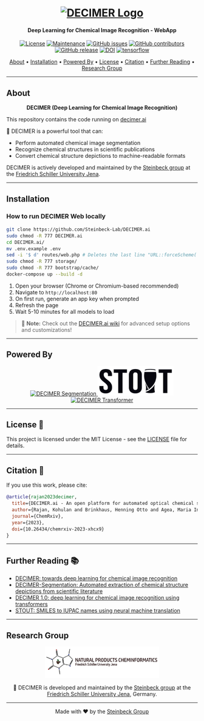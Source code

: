 <h1 align="center">
  <a href="https://decimer.ai" target="_blank">
    <img src="https://github.com/Kohulan/DECIMER-Image-to-SMILES/raw/master/assets/DECIMER.gif" width="600" alt="DECIMER Logo">
  </a>
</h1>

<h4 align="center">Deep Learning for Chemical Image Recognition - WebApp</h4>

<p align="center">
  <a href="https://opensource.org/licenses/MIT"><img src="https://img.shields.io/badge/License-MIT-blue.svg" alt="License"></a>
  <a href="https://GitHub.com/OBrink/DECIMER_Web/graphs/commit-activity"><img src="https://img.shields.io/badge/Maintained%3F-yes-blue.svg" alt="Maintenance"></a>
  <a href="https://GitHub.com/OBrink/DECIMER_Web/issues/"><img src="https://img.shields.io/github/issues/OBrink/DECIMER_Web.svg" alt="GitHub issues"></a>
  <a href="https://GitHub.com/OBrink/DECIMER_Web/graphs/contributors/"><img src="https://img.shields.io/github/contributors/OBrink/DECIMER_Web.svg" alt="GitHub contributors"></a>
  <br>
  <a href="https://GitHub.com/OBrink/DECIMER_Web/releases/"><img src="https://img.shields.io/github/release/OBrink/DECIMER_Web.svg" alt="GitHub release"></a>
  <a href="https://zenodo.org/badge/latestdoi/486488537"><img src="https://zenodo.org/badge/486488537.svg" alt="DOI"></a>
  <a href="https://www.tensorflow.org"><img src="https://img.shields.io/badge/TensorFlow-2.15.0-FF6F00.svg?style=flat&logo=tensorflow" alt="tensorflow"></a>

<p align="center">
  <a href="#about">About</a> •
  <a href="#installation">Installation</a> •
  <a href="#powered-by">Powered By</a> •
  <a href="#license">License</a> •
  <a href="#citation">Citation</a> •
  <a href="#further-reading">Further Reading</a> •
  <a href="#research-group">Research Group</a>
</p>

<hr>

## About

<p align="center">
  <b>DECIMER (Deep Learning for Chemical Image Recognition)</b>
</p>

This repository contains the code running on [decimer.ai](https://decimer.ai)

🧪 DECIMER is a powerful tool that can:
- Perform automated chemical image segmentation
- Recognize chemical structures in scientific publications
- Convert chemical structure depictions to machine-readable formats

DECIMER is actively developed and maintained by the [Steinbeck group](https://cheminf.uni-jena.de/) at the [Friedrich Schiller University Jena](https://www.uni-jena.de/).

<hr>

## Installation

### How to run DECIMER Web locally

```bash
git clone https://github.com/Steinbeck-Lab/DECIMER.ai
sudo chmod -R 777 DECIMER.ai
cd DECIMER.ai/
mv .env.example .env
sed -i '$ d' routes/web.php # Deletes the last line "URL::forceScheme('https');"
sudo chmod -R 777 storage/
sudo chmod -R 777 bootstrap/cache/
docker-compose up --build -d
```

1. Open your browser (Chrome or Chromium-based recommended)
2. Navigate to `http://localhost:80`
3. On first run, generate an app key when prompted
4. Refresh the page
5. Wait 5-10 minutes for all models to load

> 📘 **Note:** Check out the [DECIMER.ai wiki](https://github.com/OBrink/DECIMER.ai/wiki) for advanced setup options and customizations!

<hr>

## Powered By

<p align="center">
  <a href="https://github.com/Kohulan/DECIMER-Image-Segmentation">
    <img src="https://raw.githubusercontent.com/OBrink/DECIMER_Web/main/logos/DECIMER_Segmentation_logo.png" alt="DECIMER Segmentation" width="200"/>
  </a>
  <a href="https://github.com/Kohulan/Smiles-TO-iUpac-Translator">
    <img src="https://github.com/Kohulan/STOUT_WebApp/blob/main/frontend/src/assets/STOUT.png" alt="STOUT" width="200"/>
  </a>
  <a href="https://github.com/Kohulan/DECIMER-Image_Transformer">
    <img src="https://raw.githubusercontent.com/OBrink/DECIMER_Web/main/logos//DECIMER_Transformer_logo.png" alt="DECIMER Transformer" width="200"/>
  </a>
</p>

<hr>

## License :scroll:

This project is licensed under the MIT License - see the [LICENSE](https://github.com/Steinbeck-Lab/DECIMER.ai/blob/main/LICENSE) file for details.

<hr>

## Citation :newspaper:

If you use this work, please cite:

```bibtex
@article{rajan2023decimer,
  title={DECIMER.ai - An open platform for automated optical chemical structure identification, segmentation and recognition in scientific publications},
  author={Rajan, Kohulan and Brinkhaus, Henning Otto and Agea, Maria Inmaculada and Zielesny, Achim and Steinbeck, Christoph},
  journal={ChemRxiv},
  year={2023},
  doi={10.26434/chemrxiv-2023-xhcx9}
}
```

<hr>

## Further Reading :books:

- [DECIMER: towards deep learning for chemical image recognition](https://jcheminf.biomedcentral.com/articles/10.1186/s13321-020-00469-w)
- [DECIMER-Segmentation: Automated extraction of chemical structure depictions from scientific literature](https://jcheminf.biomedcentral.com/articles/10.1186/s13321-021-00496-1)
- [DECIMER 1.0: deep learning for chemical image recognition using transformers](https://jcheminf.biomedcentral.com/articles/10.1186/s13321-021-00538-8)
- [STOUT: SMILES to IUPAC names using neural machine translation](https://jcheminf.biomedcentral.com/articles/10.1186/s13321-021-00510-6)

<hr>

## Research Group

<p align="center">
  <a href="https://cheminf.uni-jena.de">
    <img src="https://github.com/Kohulan/DECIMER-Image-to-SMILES/blob/master/assets/CheminfGit.png" alt="Cheminformatics and Computational Metabolomics Group" width="300"/>
  </a>
</p>

<p align="center">
  🔬 DECIMER is developed and maintained by the <a href="https://cheminf.uni-jena.de">Steinbeck group</a> at the <a href="https://www.uni-jena.de/en/">Friedrich Schiller University Jena</a>, Germany.
</p>

<hr>

<p align="center">
  Made with ❤️ by the <a href="https://cheminf.uni-jena.de">Steinbeck Group</a> 
</p>
